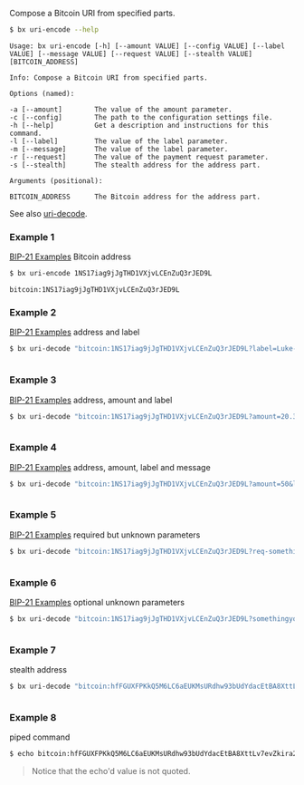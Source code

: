 Compose a Bitcoin URI from specified parts. 
```sh
$ bx uri-encode --help
```
```
Usage: bx uri-encode [-h] [--amount VALUE] [--config VALUE] [--label     
VALUE] [--message VALUE] [--request VALUE] [--stealth VALUE]             
[BITCOIN_ADDRESS]                                                        

Info: Compose a Bitcoin URI from specified parts.                        

Options (named):

-a [--amount]        The value of the amount parameter.                  
-c [--config]        The path to the configuration settings file.        
-h [--help]          Get a description and instructions for this command.
-l [--label]         The value of the label parameter.                   
-m [--message]       The value of the label parameter.                   
-r [--request]       The value of the payment request parameter.         
-s [--stealth]       The stealth address for the address part.           

Arguments (positional):

BITCOIN_ADDRESS      The Bitcoin address for the address part.
```
See also [uri-decode](bx-uri-decode).
### Example 1
[BIP-21 Examples](https://github.com/evoskuil/bips/blob/master/bip-0021.mediawiki#Examples) Bitcoin address
```sh
$ bx uri-encode 1NS17iag9jJgTHD1VXjvLCEnZuQ3rJED9L
```
```
bitcoin:1NS17iag9jJgTHD1VXjvLCEnZuQ3rJED9L
```
### Example 2
[BIP-21 Examples](https://github.com/evoskuil/bips/blob/master/bip-0021.mediawiki#Examples) address and label
```sh
$ bx uri-decode "bitcoin:1NS17iag9jJgTHD1VXjvLCEnZuQ3rJED9L?label=Luke-Jr"
```
```

```
### Example 3
[BIP-21 Examples](https://github.com/evoskuil/bips/blob/master/bip-0021.mediawiki#Examples) address, amount and label
```sh
$ bx uri-decode "bitcoin:1NS17iag9jJgTHD1VXjvLCEnZuQ3rJED9L?amount=20.3&label=Luke-Jr"
```
```

```
### Example 4
[BIP-21 Examples](https://github.com/evoskuil/bips/blob/master/bip-0021.mediawiki#Examples) address, amount, label and message
```sh
$ bx uri-decode "bitcoin:1NS17iag9jJgTHD1VXjvLCEnZuQ3rJED9L?amount=50&label=Luke-Jr&message=Donation%20for%20project%20xyz"
```
```

```
### Example 5
[BIP-21 Examples](https://github.com/evoskuil/bips/blob/master/bip-0021.mediawiki#Examples) required but unknown parameters
```sh
$ bx uri-decode "bitcoin:1NS17iag9jJgTHD1VXjvLCEnZuQ3rJED9L?req-somethingyoudontunderstand=50&req-somethingelseyoudontget=999"
```
```

```
### Example 6
[BIP-21 Examples](https://github.com/evoskuil/bips/blob/master/bip-0021.mediawiki#Examples) optional unknown parameters
```sh
$ bx uri-decode "bitcoin:1NS17iag9jJgTHD1VXjvLCEnZuQ3rJED9L?somethingyoudontunderstand=50&somethingelseyoudontget=999"
```
```

```
### Example 7
stealth address
```sh
$ bx uri-decode "bitcoin:hfFGUXFPKkQ5M6LC6aEUKMsURdhw93bUdYdacEtBA8XttLv7evZkira2i"
```
```

```
### Example 8
piped command
```sh
$ echo bitcoin:hfFGUXFPKkQ5M6LC6aEUKMsURdhw93bUdYdacEtBA8XttLv7evZkira2i?amount=99999999.99999999 | bx uri-decode
```
> Notice that the echo'd value is not quoted.

```

```